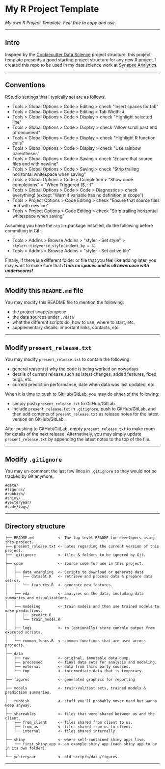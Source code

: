 # My R Project Template
*My own R Project Template. Feel free to copy and use.*

----

## Intro

Inspired by the [Cookiecutter Data
    Science](https://drivendata.github.io/cookiecutter-data-science/) project
structure, this project template presents a good starting project structure for
any new R project. I created this repo to be used in my data science work at
[Synapse Analytics](https://www.synapse-analytics.io/).

----

## Conventions

RStudio settings that I typically set are as follows:

* Tools > Global Options > Code > Editing > check "Insert spaces for tab"
* Tools > Global Options > Code > Editing > Tab Width: `4`
* Tools > Global Options > Code > Display > check "Highlight selected line"
* Tools > Global Options > Code > Display > check "Allow scroll past end of document"
* Tools > Global Options > Code > Display > check "Highlight R function calls"
* Tools > Global Options > Code > Display > check "Use rainbow parentheses"
* Tools > Global Options > Code > Saving > check "Ensure that source files end with newline"
* Tools > Global Options > Code > Saving > check "Strip trailing horizontal whitespace when saving"
* Tools > Global Options > Code > Completion > "Show code completions" = "When Triggered ($, ::)"
* Tools > Global Options > Code > Code > Diagnostics > check everything! (except "Warn if variable has no definition in scope")
* Tools > Project Options > Code Editing > check "Ensure that source files end with newline"
* Tools > Project Options > Code Editing > check "Strip trailing horizontal whitespace when saving"

Assuming you have the `styler` package installed, do the following before committing in Git:
* Tools > Addins > Browse Addins > "styler - Set style" > `styler::tidyverse_style(indent_by = 4)`
* Tools > Addins > Browse Addins > "styler - Set active file"

Finally, if there is a different folder or file that you feel like adding later, you may
want to make sure that ***it has no spaces and is all lowercase with underscores!***

----

## Modify this `README.md` file

You may modify this README file to mention the following:

* the project scope/purpose
* the data sources under `./data`
* what the different scripts do, how to use, where to start, etc.
* supplementary details: important links, contacts, etc.

----

## Modify `present_release.txt`

You may modify `present_release.txt` to contain the following: 

* general reason(s) why the code is being worked on nowadays
* details of current release such as latest changes, added features, fixed bugs, etc.
* current prediction performance, date when data was last updated, etc.

When it is time to push to GitHub/GitLab, you may do either of the following:

* simply push `present_release.txt` to GitHub/GitLab.
* include `present_release.txt` in `.gitignore`, push to GitHub/GitLab, and then add contents of `present_release.txt` as release notes for the latest version on GitHub/GitLab. 

After pushing to GitHub/GitLab, empty `present_release.txt` to make room for
details of the next release. Alternatively, you may simply update 
`present_release.txt` by appending the latest notes to the top of the file.

----

## Modify `.gitignore`

You may un-comment the last few lines in `.gitignore` so they would not be
tracked by Git anymore.

```
#data/
#figures/
#rubbish/
#shiny/
#yesteryear/
#code/logs/
```

----

## Directory structure

```
├── README.md           <- The top-level README for developers using this project.
├── present_release.txt <- notes regarding the current version of this project.
├── .gitignore          <- files & folders to be ignored by Git.
│
├── code                <- Source code for use in this project.
│   |
│   ├── data_wrangling  <- Scripts to download or generate data
│   │   ├── dataset.R   <- retrieve and process data & prepare data set(s).
│   │   └── features.R  <- generate new features.
│   │
│   ├── eda             <- analyses on the data, including data summaries and visualizations.
│   │
│   ├── modeling        <- train models and then use trained models to make predictions.
│   │   ├── predict.R
│   │   └── train_model.R
│   │
│   ├── logs            <- to (optionally) store console output from executed scripts.
│   │
│   └── common_funcs.R  <- common functions that are used across projects.
│
├── data
│   ├── raw             <- original, immutable data dump.
│   ├── processed       <- final data sets for analysis and modeling.
│   ├── external        <- data from third party sources.
│   └── tmp             <- intermediate data that is temporary.
│
├── figures             <- generated graphics for reporting
│
├── models              <- train/val/test sets, trained models & prediction summaries.
│
├── rubbish             <- stuff you'll probably never need but wanna keep anyway.
│
├── shareables          <- files that were shared between us and the client.
│   ├── from_client     <- files shared from client to us.
│   ├── from_us         <- files shared from us to client.
│   └── internal        <- files shared internally.
│
├── shiny               <- where self-contained shiny apps live.
│   └── first_shiny_app <- an example shiny app (each shiny app to be in its own folder).
│
└── yesteryear          <- old scripts/data/figures.
```

----
